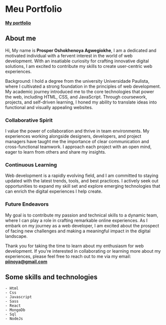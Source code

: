 # Meu Portfolio

**[My portfolio](https://pii.netlify.app)**

## About me

Hi, My name is **Prosper Oshokhenoya Agwegiokhe**,
I am a dedicated and motivated individual with a fervent interest in the world of web development. With an insatiable curiosity for crafting innovative digital solutions, I am excited to contribute my skills to create user-centric web experiences.

Background:
I hold a degree from the university Universidade Paulista, where I cultivated a strong foundation in the principles of web development. My academic journey introduced me to the core technologies that power the web, including HTML, CSS, and JavaScript. Through coursework, projects, and self-driven learning, I honed my ability to translate ideas into functional and visually appealing websites.

### Collaborative Spirit

I value the power of collaboration and thrive in team environments. My experiences working alongside designers, developers, and project managers have taught me the importance of clear communication and cross-functional teamwork. I approach each project with an open mind, eager to learn from others and share my insights.

### Continuous Learning

Web development is a rapidly evolving field, and I am committed to staying updated with the latest trends, tools, and best practices. I actively seek out opportunities to expand my skill set and explore emerging technologies that can enrich the digital experiences I help create.

### Future Endeavors

My goal is to contribute my passion and technical skills to a dynamic team, where I can play a role in crafting remarkable online experiences. As I embark on my journey as a web developer, I am excited about the prospect of facing new challenges and making a meaningful impact in the digital landscape.

Thank you for taking the time to learn about my enthusiasm for web development. If you're interested in collaborating or learning more about my experiences, please feel free to reach out to me via my email: **<piinoya@gmail.com>**

## Some skills and technologies

    - Html
    - Css
    - Javascript
    - Sass
    - React
    - MongoDb
    - Sql
    - NodeJs

